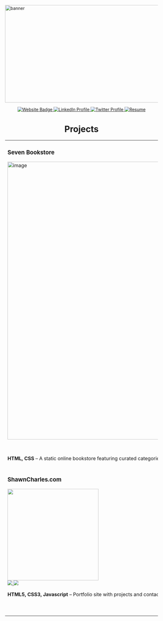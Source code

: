 <img width="1280" height="320" alt="banner" src="https://github.com/user-attachments/assets/65e33830-12f8-4aa6-a155-3da63f8f2e65" />
<p align="center">
  <a href="https://natepy19.wixsite.com/natepyvann" target="_blank">
  <img src="https://img.shields.io/static/v1?label=|&message=WEBSITE&color=23555f&style=plastic&logo=react&logo-color=white" alt="Website Badge"/>
</a>

  <a href="https://www.linkedin.com/in/natepy-vann-153ab9239" target="_blank">
  <img src="https://camo.githubusercontent.com/57fad13d653a6a5ed1e7b53a2a38d1a6c618925918b7c48fd2825422d64b1790/68747470733a2f2f696d672e736869656c64732e696f2f7374617469632f76313f6c6162656c3d7c266d6573736167653d4c494e4b45442d494e26636f6c6f723d636466393938267374796c653d706c6173746963266c6f676f3d6c696e6b6564696e266c6f676f2d636f6c6f723d7768697465" alt="LinkedIn Profile" />
</a>


  <a href="#">
    <img src="https://camo.githubusercontent.com/f965d4c8901032f4970045299ffe866f5f3add9559671b3c99b88ff18d1bf7a6/68747470733a2f2f696d672e736869656c64732e696f2f7374617469632f76313f6c6162656c3d7c266d6573736167653d5457495454455226636f6c6f723d323335353566267374796c653d706c6173746963266c6f676f3d74776974746572266c6f676f2d636f6c6f723d7768697465" alt = "Twitter Profile" />
  </a>
  <a href="https://drive.google.com/file/d/1IEXeb0hxN0PwMNTug0zdh598WKS2S8C_/view?usp=drive_link">
    <img src="https://camo.githubusercontent.com/d8227430855e6256bb09e5a62ed2d43e9c7075fa937f7de166343988aeb816ea/68747470733a2f2f696d672e736869656c64732e696f2f7374617469632f76313f6c6162656c3d7c266d6573736167653d524553554d4526636f6c6f723d323335353566267374796c653d706c6173746963266c6f676f3d7265616374266c6f676f2d636f6c6f723d7768697465" alt="Resume" />
  </a>
</p>

<h1 align="center">Projects</h1>

<table>
  <tr>
<!--     Seven bookstore -->
    <td width="50%" valign="top">
      <h3>Seven Bookstore</h3>
      <img width="1895" height="911" alt="image" src="https://github.com/user-attachments/assets/f0fb60bb-fc56-4453-b4d2-73146c3bc241" width = "100%"/>
      <br/>
      <p align="center" dir="auto">
         <a href="https://github.com/starieeee/sevenBookstore.git">
        <img src="https://camo.githubusercontent.com/efdf02df4e564b93ecf69e421e9979b75afebfa9b5824816fb8bf64aa47c4c60/68747470733a2f2f696d672e736869656c64732e696f2f7374617469632f76313f6c6162656c3d7c266d6573736167653d5245504f26636f6c6f723d323335353566267374796c653d706c6173746963266c6f676f3d676974687562266c6f676f2d636f6c6f723d7768697465"/>
      </a>
      <a href="https://sevenbookstore.netlify.app">
        <img src="https://camo.githubusercontent.com/2556476dd9fd1cc910b9b7047b572486f2d77537ee0a0b1b3447a337587115e9/68747470733a2f2f696d672e736869656c64732e696f2f7374617469632f76313f6c6162656c3d7c266d6573736167653d564944454f26636f6c6f723d636466393938267374796c653d706c6173746963266c6f676f3d776f72647072657373266c6f676f2d636f6c6f723d7768697465"/>
      </a>
      </p>
      <p><b>HTML, CSS</b> – A static online bookstore featuring curated categories in Khmer, book covers with prices, and “Buy Now” buttons. Deployed with Netlify.</p>
    </td>
    <td width="50%" valign="top">
      <h3>Rigley 2: "Flappy Bug"</h3>
      <img src="https://your-image-link.png" width="300px"/>
      <br/>
      <a href="https://github.com/your-repo">
        <img src="https://img.shields.io/badge/-Repo-black?logo=github&style=for-the-badge"/>
      </a>
      <a href="https://your-website-link.com">
        <img src="https://img.shields.io/badge/-Website-brightgreen?logo=wordpress&style=for-the-badge"/>
      </a>
      <p><b>Javascript & Phaser.js</b> – Jumping through firewalls "Flappy Bird" style!</p>
    </td>
  </tr>
  <tr>
    <td width="50%" valign="top">
      <h3>ShawnCharles.com</h3>
      <img src="https://your-image-link.png" width="300px"/>
      <br/>
      <a href="https://github.com/your-repo">
        <img src="https://img.shields.io/badge/-Repo-black?logo=github&style=for-the-badge"/>
      </a>
      <a href="https://shawncharles.com">
        <img src="https://img.shields.io/badge/-Website-brightgreen?logo=wordpress&style=for-the-badge"/>
      </a>
      <p><b>HTML5, CSS3, Javascript</b> – Portfolio site with projects and contact info.</p>
    </td>
    <td width="50%" valign="top">
      <h3>Matching Cards</h3>
      <img src="https://your-image-link.png" width="300px"/>
      <br/>
      <a href="https://github.com/your-repo">
        <img src="https://img.shields.io/badge/-Repo-black?logo=github&style=for-the-badge"/>
      </a>
      <a href="https://your-website-link.com">
        <img src="https://img.shields.io/badge/-Website-brightgreen?logo=wordpress&style=for-the-badge"/>
      </a>
      <p><b>HTML5, CSS3, Javascript</b> – Card matching game featuring Pokémon & Magic cards.</p>
    </td>
  </tr>
</table>

